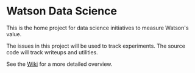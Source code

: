 # Watson Data Science 

This is the home project for data science initiatives to measure Watson's value.

The issues in this project will be used to track experiments.
The source code will track writeups and utilities.

See the [Wiki](https://github.ibm.com/WatsonTooling/data-science/wiki) for a more detailed overview.